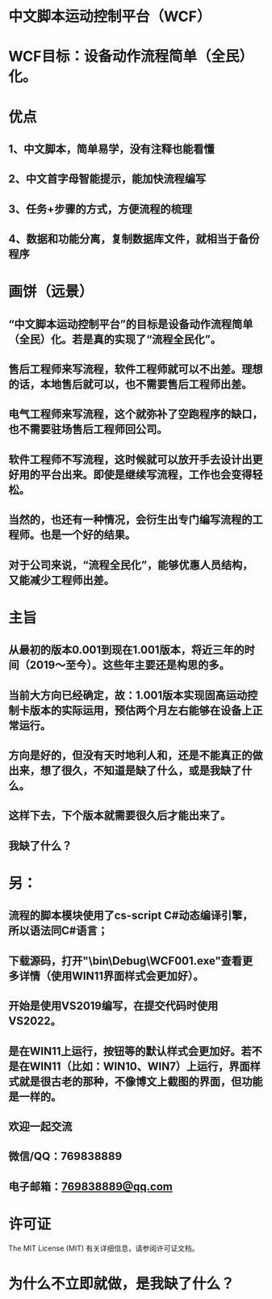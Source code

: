 # 中文脚本运动控制平台（WCF）
# WCF目标：设备动作流程简单（全民）化。

# 优点
## 1、中文脚本，简单易学，没有注释也能看懂
## 2、中文首字母智能提示，能加快流程编写
## 3、任务+步骤的方式，方便流程的梳理
## 4、数据和功能分离，复制数据库文件，就相当于备份程序

# 画饼（远景）
## “中文脚本运动控制平台”的目标是设备动作流程简单（全民）化。若是真的实现了“流程全民化”。
## 售后工程师来写流程，软件工程师就可以不出差。理想的话，本地售后就可以，也不需要售后工程师出差。
## 电气工程师来写流程，这个就弥补了空跑程序的缺口，也不需要驻场售后工程师回公司。
## 软件工程师不写流程，这时候就可以放开手去设计出更好用的平台出来。即使是继续写流程，工作也会变得轻松。
## 当然的，也还有一种情况，会衍生出专门编写流程的工程师。也是一个好的结果。
## 对于公司来说，“流程全民化”，能够优惠人员结构，又能减少工程师出差。

# 主旨
## 从最初的版本0.001到现在1.001版本，将近三年的时间（2019～至今）。这些年主要还是构思的多。
## 当前大方向已经确定，故：1.001版本实现固高运动控制卡版本的实际运用，预估两个月左右能够在设备上正常运行。
## 方向是好的，但没有天时地利人和，还是不能真正的做出来，想了很久，不知道是缺了什么，或是我缺了什么。
## 这样下去，下个版本就需要很久后才能出来了。
## 我缺了什么？

# 另：
## 流程的脚本模块使用了cs-script C#动态编译引擎，所以语法同C#语言；

## 下载源码，打开"\bin\Debug\WCF001.exe"查看更多详情（使用WIN11界面样式会更加好）。

## 开始是使用VS2019编写，在提交代码时使用VS2022。

## 是在WIN11上运行，按钮等的默认样式会更加好。若不是在WIN11（比如：WIN10、WIN7）上运行，界面样式就是很古老的那种，不像博文上截图的界面，但功能是一样的。

## 欢迎一起交流
## 微信/QQ：769838889
## 电子邮箱：769838889@qq.com

# 许可证
The MIT License (MIT) 有关详细信息，请参阅许可证文档。 

# 为什么不立即就做，是我缺了什么？

